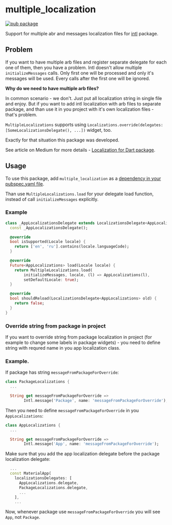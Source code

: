# multiple_localization

[![pub package](https://img.shields.io/pub/v/multiple_localization)](https://pub.dartlang.org/packages/multiple_localization)

Support for multiple abr and messages localization files for [intl](https://pub.dev/packages/intl) package.

## Problem

If you want to have multiple arb files and register separate delegate for each one of them,
then you have a problem. Intl doesn't allow multiple `initializeMessages` calls. Only
first one will be processed and only it's messages will be used. Every calls after the first one
will be ignored.

**Why do we need to have multiple arb files?**

In common scenario - we don't. Just put all localization string in single file and enjoy.
But if you want to add intl localization with arb files to separate package, and than use
it in you project with it's own localization files - that's problem.

`MultipleLocalizations` supports using `Localizations.override(delegates: [SomeLocalizationsDelegate(), ...])` widget, too.

Exactly for that situation this package was developed.

See article on Medium for more details - [Localization for Dart package](https://medium.com/@greymag/localization-for-dart-package-8ca2f56ea971).

## Usage

To use this package, add `multiple_localization` as a [dependency in your pubspec.yaml file](https://flutter.dev/platform-plugins/).

Than use `MultipleLocalizations.load` for your delegate load function, instead of call `initializeMessages` explicitly.

### Example

```dart
class _AppLocalizationsDelegate extends LocalizationsDelegate<AppLocalizations> {
  const _AppLocalizationsDelegate();

  @override
  bool isSupported(Locale locale) {
    return ['en', 'ru'].contains(locale.languageCode);
  }

  @override
  Future<AppLocalizations> load(Locale locale) {
    return MultipleLocalizations.load(
        initializeMessages, locale, (l) => AppLocalizations(l),
        setDefaultLocale: true);
  }

  @override
  bool shouldReload(LocalizationsDelegate<AppLocalizations> old) {
    return false;
  }
}
```

### Override string from package in project

If you want to override string from package localization in project
(for example to change some labels in package widgets) - you need to
define string with requred name in you app localization class.

### Example. 

If package has string `messageFromPackageForOverride`:

```dart
class PackageLocalizations {
  ...

  String get messageFromPackageForOverride =>
        Intl.message('Package', name: 'messageFromPackageForOverride');
```

Then you need to define `messageFromPackageForOverride` in you `AppLocalizations`:

```dart
class AppLocalizations {
  ...

  String get messageFromPackageForOverride =>
        Intl.message('App', name: 'messageFromPackageForOverride');
```

Make sure that you add the app localization delegate before
the package localization delegate:

```dart
  ...
  const MaterialApp(
    localizationsDelegates: [
      AppLocalizations.delegate,
      PackageLocalizations.delegate,
      ...
    ],
    ...
```

Now, whenever package use `messageFromPackageForOverride` you will see `App`, not `Package`.